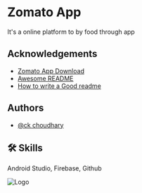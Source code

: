 
# Zomato App

It's a online platform to by food through app


## Acknowledgements

 - [Zomato App Download ](https://awesomeopensource.com/project/elangosundar/awesome-README-templates)
 - [Awesome README](https://github.com/matiassingers/awesome-readme)
 - [How to write a Good readme](https://bulldogjob.com/news/449-how-to-write-a-good-readme-for-your-github-project)


## Authors

- [@ck choudhary](https://www.github.com/octokatherine)


## 🛠 Skills
Android Studio, Firebase, Github

![Logo](https://www.google.com/search?q=zomato+app+logo&source=lnms&tbm=isch&sa=X&ved=2ahUKEwik2K7w4ZL9AhUO1GEKHdydD20Q_AUoAXoECAEQAw&biw=1366&bih=657&dpr=1#imgrc=lMVKdt-Pfv9-wM)

